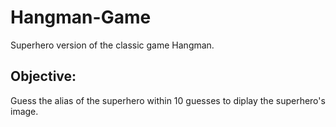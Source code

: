 # Hangman-Game
Superhero version of the classic game Hangman.


## Objective:
Guess the alias of the superhero within 10 guesses to diplay the superhero's image.

